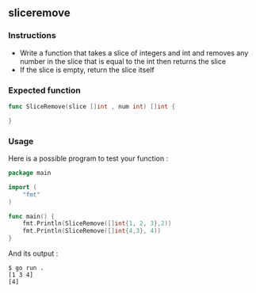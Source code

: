 ## sliceremove

### Instructions

- Write a function that takes a slice of integers and int and removes any number in the slice that is equal to the int then returns the slice
- If the slice is empty, return the slice itself

### Expected function

```go
func SliceRemove(slice []int , num int) []int {

}
```

### Usage

Here is a possible program to test your function :

```go
package main

import (
	"fmt"
)

func main() {
	fmt.Println(SliceRemove([]int{1, 2, 3},2))
	fmt.Println(SliceRemove([]int{4,3}, 4))
}
```

And its output :

```console
$ go run .
[1 3 4]
[4]
```
